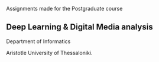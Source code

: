 Assignments made for the Postgraduate course

## Deep Learning & Digital Media analysis  

Department of Informatics  

Aristotle University of Thessaloniki.

